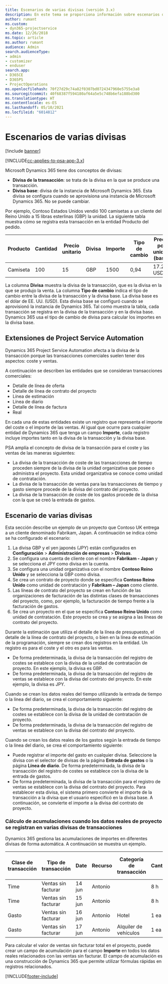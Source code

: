 ```yaml
---
title: Escenarios de varias divisas (versión 3.x)
description: En este tema se proporciona información sobre escenarios de varias divisas.
author: rumant
ms.custom:
- dyn365-projectservice
ms.date: 12/26/2018
ms.topic: article
ms.author: rumant
audience: Admin
search.audienceType:
- admin
- customizer
- enduser
search.app:
- D365CE
- D365PS
- ProjectOperations
ms.openlocfilehash: 70f27d29c74a82f0307bd0724347960e5755e3a8
ms.sourcegitcommit: 40f68387f594180af64a5e5c748b6efa188bd300
ms.translationtype: HT
ms.contentlocale: es-ES
ms.lasthandoff: 05/10/2021
ms.locfileid: "6014812"
---
```

# <a name="multiple-currency-scenarios"></a>Escenarios de varias divisas

[!include [banner](../includes/psa-now-project-operations.md)]

[!INCLUDE[cc-applies-to-psa-app-3.x](../includes/cc-applies-to-psa-app-3x.md)]

Microsoft Dynamics 365 tiene dos conceptos de divisas:

- **Divisa de la transacción**: se trata de la divisa en la que se produce una transacción. 
- **Divisa base**: divisa de la instancia de Microsoft Dynamics 365. Esta divisa se configura cuando se aprovisiona una instancia de Microsoft Dynamics 365. No se puede cambiar.

Por ejemplo, Contoso Estados Unidos vendió 100 camisetas a un cliente del Reino Unido a 15 libras esterlinas (GBP) la unidad. La siguiente tabla muestra cómo se registra esta transacción en la entidad Producto del pedido.

| Producto | Cantidad | Precio unitario | Divisa | Importe | Tipo de cambio | Precio por unidad (base)| Importe (base)|
|---------|----------|----------------|----------|--------|---------------|----------------------|--------------|
| Camiseta | 100      | 15             | GBP      | 1500   | 0,94          | 17.25 USD               | 1,725 USD       |

La columna **Divisa** muestra la divisa de la transacción, que es la divisa en la que se produjo la venta. La columna **Tipo de cambio** indica el tipo de cambio entre la divisa de la transacción y la divisa base. La divisa base es el dólar de EE. UU. (USD). Esta divisa base se configuró cuando se aprovisionó la instancia de Dynamics 365.
Tal como muestra la tabla, cada transacción se registra en la divisa de la transacción y en la divisa base. Dynamics 365 usa el tipo de cambio de divisa para calcular los importes en la divisa base.

## <a name="project-service-automation-extensions"></a>Extensiones de Project Service Automation

Dynamics 365 Project Service Automation afecta a la divisa de la transacción porque las transacciones comerciales suelen tener dos aspectos: coste y ventas.

A continuación se describen las entidades que se consideran transacciones comerciales:

- Detalle de línea de oferta
- Detalle de línea de contrato del proyecto
- Línea de estimación
- Línea de diario
- Detalle de línea de factura
- Real

En cada una de estas entidades existe un registro que representa el importe del coste o el importe de las ventas. Al igual que ocurre para cualquier entidad de Dynamics 365 que tenga un campo **Importe**, cada registro incluye importes tanto en la divisa de la transacción y la divisa base. 

PSA amplía el concepto de divisa de la transacción para el coste y las ventas de las maneras siguientes:

- La divisa de la transacción de coste de las transacciones de tiempo proceden siempre de la divisa de la unidad organizativa que posee o administra el proyecto. Esta unidad organizativa se conoce como unidad de contratación.
- La divisa de la transacción de ventas para las transacciones de tiempo y gasto siempre procede de la divisa del contrato del proyecto.
- La divisa de la transacción de coste de los gastos procede de la divisa con la que se creó la entrada de gastos.

## <a name="multiple-currency-scenario"></a>Escenario de varias divisas

Esta sección describe un ejemplo de un proyecto que Contoso UK entrega a un cliente denominado Fabrikam, Japan. A continuación se indica cómo se ha configurado el escenario:

1. La divisa GBP y el yen japonés (JPY) están configurados en **Configuración** \> **Administración de empresas** \> **Divisas**. 
2. Se configura una cuenta de cliente con el nombre **Fabrikam - Japan** y se selecciona el JPY como divisa en la cuenta.
3. Se configura una unidad organizativa con el nombre **Contoso Reino Unido** y se selecciona la GBP como divisa.
4. Se crea un contrato de proyecto donde se especifica **Contoso Reino Unido** como unidad de contratación y **Fabrikam – Japan** como cliente.
5. Las líneas de contrato del proyecto se crean en función de las organizaciones de facturación de las distintas clases de transacciones del proyecto, como, por ejemplo, la facturación de tiempo frente a la facturación de gastos.
6. Se crea un proyecto en el que se especifica **Contoso Reino Unido** como unidad de contratación. Este proyecto se crea y se asigna a las líneas de contrato del proyecto.


Durante la estimación que utiliza el detalle de la línea de presupuesto, el detalle de la línea de contrato del proyecto, o bien en la línea de estimación de la programación, siempre se crean dos registros en la entidad. Un registro es para el coste y el otro es para las ventas.

- De forma predeterminada, la divisa de la transacción del registro de costes se establece con la divisa de la unidad de contratación de proyecto. En este ejemplo, la divisa es GBP.
- De forma predeterminada, la divisa de la transacción del registro de ventas se establece con la divisa del contrato del proyecto. En este ejemplo, la divisa es JPY.

Cuando se crean los datos reales del tiempo utilizando la entrada de tiempo o la línea del diario, se crea el comportamiento siguiente:

- De forma predeterminada, la divisa de la transacción del registro de costes se establece con la divisa de la unidad de contratación de proyecto.
- De forma predeterminada, la divisa de la transacción del registro de ventas se establece con la divisa del contrato del proyecto.

Cuando se crean los datos reales de los gastos según la entrada de tiempo o la línea del diario, se crea el comportamiento siguiente:

- Puede registrar el importe del gasto en cualquier divisa. Seleccione la divisa con el selector de divisas de la página **Entrada de gastos** o la página **Línea de diario**. De forma predeterminada, la divisa de la transacción del registro de costes se establece con la divisa de la entrada de gastos. 
- De forma predeterminada, la divisa de la transacción para el registro de ventas se establece con la divisa del contrato del proyecto. Para establecer esta divisa, el sistema primero convierte el importe de la transacción a la divisa que el usuario especificó en la divisa base. A continuación, se convierte el importe a la divisa del contrato de proyecto. 

### <a name="computing-roll-ups-when-project-actuals-are-recorded-in-multiple-transaction-currencies"></a>Cálculo de acumulaciones cuando los datos reales de proyecto se registran en varias divisas de transacciones

Dynamics 365 gestiona las acumulaciones de importes en diferentes divisas de forma automática. A continuación se muestra un ejemplo.

| Clase de transacción | Tipo de transacción| Date   | Recurso | Categoría de transacción | Cantidad | Precio unitario | Importe      | Tipo de cambio | Importe en divisa base |
|-------------------|------------------|--------|----------|----------------------|----------|--------------|-------------|---------------|----------------|
| Time              | Ventas sin facturar   | 14 jun | Antonio  |                      | 8 h    | 20 000 JPY    | 160 000 JPY | 123           | 1300,81 USD    |
| Time              | Ventas sin facturar   | 15 jun | Antonio  |                      | 8 h    | 20 000 JPY    | 160 000 JPY | 123           | 1300,81 USD    |
| Gasto           | Ventas sin facturar   | 16 jun | Antonio  | Hotel                | 1 ea     | 250 EUR      | 250 EUR     | 0,94          | 265,95 USD     |
| Gasto           | Ventas sin facturar   | 17 jun | Antonio  | Alquiler de vehículos           | 1 ea     | 150 EUR      | 150 EUR     | 0,94          | 159,57 USD     |

Para calcular el valor de ventas sin facturar total en el proyecto, puede crear un campo de acumulación para el campo **Importe** en todos los datos reales relacionados con las ventas sin facturar. El campo de acumulación es una construcción de Dynamics 365 que permite utilizar fórmulas rápidas en registros relacionados.


[!INCLUDE[footer-include](../includes/footer-banner.md)]